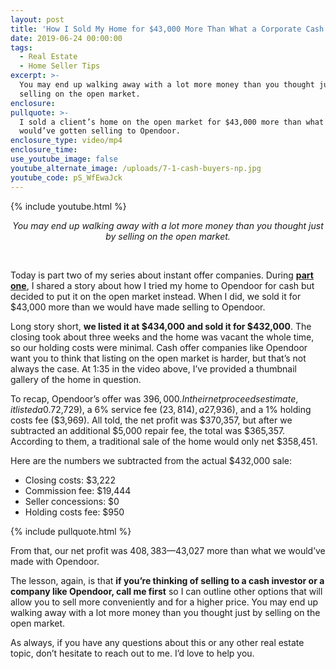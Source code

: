 ```yaml
---
layout: post
title: 'How I Sold My Home for $43,000 More Than What a Corporate Cash Buyer Could’ve'
date: 2019-06-24 00:00:00
tags:
  - Real Estate
  - Home Seller Tips
excerpt: >-
  You may end up walking away with a lot more money than you thought just by
  selling on the open market.
enclosure:
pullquote: >-
  I sold a client’s home on the open market for $43,000 more than what they
  would’ve gotten selling to Opendoor.
enclosure_type: video/mp4
enclosure_time:
use_youtube_image: false
youtube_alternate_image: /uploads/7-1-cash-buyers-np.jpg
youtube_code: pS_WfEwaJck
---
```


{% include youtube.html %}

<center><em>You may end up walking away with a lot more money than you thought just by selling on the open market.</em></center>

&nbsp;

Today is part two of my series about instant offer companies. During <u><strong><a target="_blank" href="https://homes-lifestyles.com/what-really-happens-when-you-work-with-an-instant-offer-company.html">part one</a></strong></u>, I shared a story about how I tried my home to Opendoor for cash but decided to put it on the open market instead. When I did, we sold it for $43,000 more than we would have made selling to Opendoor.

Long story short, **we listed it at $434,000 and sold it for $432,000**. The closing took about three weeks and the home was vacant the whole time, so our holding costs were minimal. Cash offer companies like Opendoor want you to think that listing on the open market is harder, but that’s not always the case. At 1:35 in the video above, I’ve provided a thumbnail gallery of the home in question.

To recap, Opendoor’s offer was $396,000. In their net proceeds estimate, it listed a 0.7% closing costs fee ($2,729), a 6% service fee ($23,814), a 2% seller concessions fee ($7,936), and a 1% holding costs fee ($3,969). All told, the net profit was $370,357, but after we subtracted an additional $5,000 repair fee, the total was $365,357. According to them, a traditional sale of the home would only net $358,451.

Here are the numbers we subtracted from the actual $432,000 sale:

* Closing costs: $3,222
* Commission fee: $19,444
* Seller concessions: $0
* Holding costs fee: $950

{% include pullquote.html %}

From that, our net profit was $408,383—$43,027 more than what we would’ve made with Opendoor.

The lesson, again, is that **if you’re thinking of selling to a cash investor or a company like Opendoor, call me first** so I can outline other options that will allow you to sell more conveniently and for a higher price. You may end up walking away with a lot more money than you thought just by selling on the open market.

As always, if you have any questions about this or any other real estate topic, don’t hesitate to reach out to me. I’d love to help you.